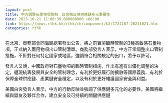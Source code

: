 ```yaml
---
layout: post
title: 中方調整石墨物項管制　白宮稱反映供應鏈多元重要性
date: 2023-10-21 11:08:36.000000000 +08:00
link: https://news.rthk.hk/rthk/ch/component/k2/1724167-20231021.htm
categories: rthk
---
```


在北京，商務部會同海關總署發出公告，將之前實施臨時管制的3種高敏感石墨物項，正式納入兩用物項出口管制清單。商務部發言人表示，中方正常調整出口管制措施，不針對任何特定國家或地區，強調符合相關規定的出口，將予以許可。

發言人又說，中國政府對石墨物項的臨時管制措施，作出有進有出優化調整的決定，體現統籌發展與安全的管制理念，有利於更好履行防擴散等國際義務、有利於保障全球供應鏈、產業鏈安全穩定，以及有利於更好維護國家安全與利益。

美國白宮發言人表示，中方的行動反映並強調了供應鏈多元化的必要性，美國將繼續與盟友及夥伴合作，建立安全及可持續的關鍵供應鏈
